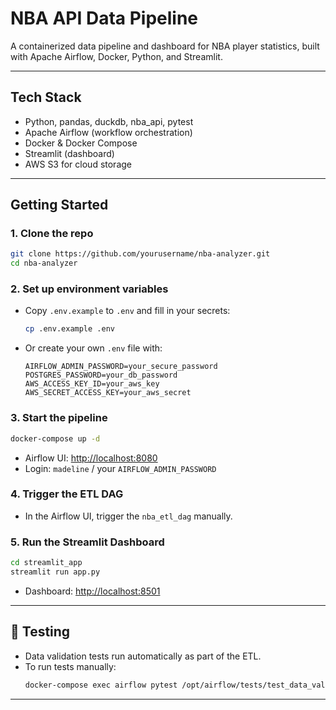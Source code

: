# NBA API Data Pipeline

A containerized data pipeline and dashboard for NBA player statistics, built with Apache Airflow, Docker, Python, and Streamlit.

---

## Tech Stack

- Python, pandas, duckdb, nba_api, pytest
- Apache Airflow (workflow orchestration)
- Docker & Docker Compose
- Streamlit (dashboard)
- AWS S3 for cloud storage

---

## Getting Started

### 1. **Clone the repo**
```bash
git clone https://github.com/yourusername/nba-analyzer.git
cd nba-analyzer
```

### 2. **Set up environment variables**
- Copy `.env.example` to `.env` and fill in your secrets:
  ```bash
  cp .env.example .env
  ```
- Or create your own `.env` file with:
  ```
  AIRFLOW_ADMIN_PASSWORD=your_secure_password
  POSTGRES_PASSWORD=your_db_password
  AWS_ACCESS_KEY_ID=your_aws_key
  AWS_SECRET_ACCESS_KEY=your_aws_secret
  ```

### 3. **Start the pipeline**
```bash
docker-compose up -d
```
- Airflow UI: [http://localhost:8080](http://localhost:8080)
- Login: `madeline` / your `AIRFLOW_ADMIN_PASSWORD`

### 4. **Trigger the ETL DAG**
- In the Airflow UI, trigger the `nba_etl_dag` manually.

### 5. **Run the Streamlit Dashboard**
```bash
cd streamlit_app
streamlit run app.py
```
- Dashboard: [http://localhost:8501](http://localhost:8501)

---

## 🧪 Testing

- Data validation tests run automatically as part of the ETL.
- To run tests manually:
  ```bash
  docker-compose exec airflow pytest /opt/airflow/tests/test_data_validation.py
  ```

---
